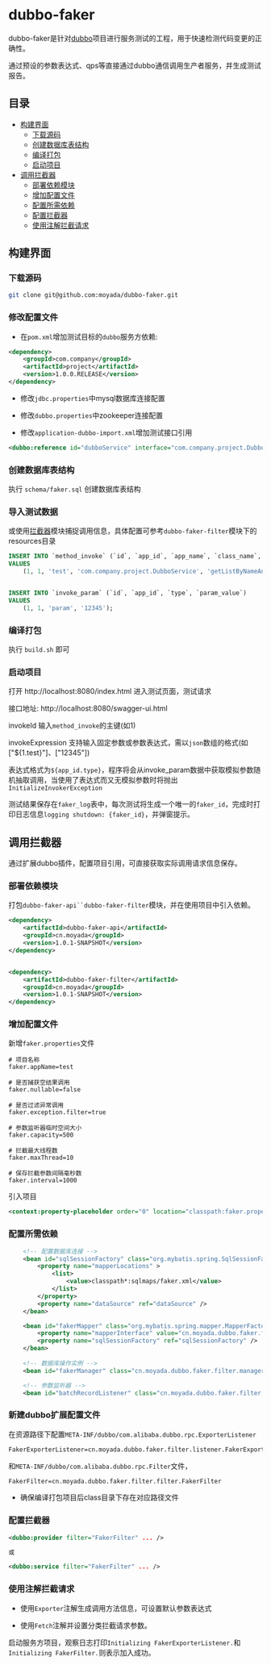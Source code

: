 # dubbo-faker

dubbo-faker是针对[dubbo](https://github.com/apache/incubator-dubbo)项目进行服务测试的工程，用于快速检测代码变更的正确性。

通过预设的参数表达式、qps等直接通过dubbo通信调用生产者服务，并生成测试报告。

## 目录

* [构建界面](#构建界面)
  * [下载源码](#下载源码)
  * [创建数据库表结构](#创建数据库表结构)
  * [编译打包](#编译打包)
  * [启动项目](#启动项目)
* [调用拦截器](#调用拦截器)
  * [部署依赖模块](#部署依赖模块)
  * [增加配置文件](#增加配置文件)
  * [配置所需依赖](#配置所需依赖)
  * [配置拦截器](#配置拦截器)
  * [使用注解拦截请求](#使用注解拦截请求)

## 构建界面

### 下载源码

```sh
git clone git@github.com:moyada/dubbo-faker.git
```

### 修改配置文件

* 在`pom.xml`增加测试目标的`dubbo`服务方依赖:

```xml
<dependency>
    <groupId>com.company</groupId>
    <artifactId>project</artifactId>
    <version>1.0.0.RELEASE</version>
</dependency>
 ```
 
* 修改`jdbc.properties`中mysql数据库连接配置

* 修改`dubbo.properties`中zookeeper连接配置

* 修改`application-dubbo-import.xml`增加测试接口引用

```xml
<dubbo:reference id="dubboService" interface="com.company.project.DubboService" />
```


### 创建数据库表结构
执行 `schema/faker.sql` 创建数据库表结构


### 导入测试数据
或使用[拦截器](#调用拦截器)模块捕捉调用信息，具体配置可参考`dubbo-faker-filter`模块下的resources目录

```sql
INSERT INTO `method_invoke` (`id`, `app_id`, `app_name`, `class_name`, `method_name`, `param_type`, `return_type`, `expression`)
VALUES
	(1, 1, 'test', 'com.company.project.DubboService', 'getListByNameAndType', 'java.lang.String,java.lang.Integer', 'java.util.List', '["${1.param}"]');


INSERT INTO `invoke_param` (`id`, `app_id`, `type`, `param_value`)
VALUES
	(1, 1, 'param', '12345');
```

### 编译打包
执行 `build.sh` 即可

### 启动项目
打开 http://localhost:8080/index.html 进入测试页面，测试请求

接口地址: http://localhost:8080/swagger-ui.html

invokeId 输入`method_invoke`的主键(如1)

invokeExpression 支持输入固定参数或参数表达式，需以`json`数组的格式(如["${1.test}"]、["12345"])

表达式格式为`${app_id.type}`，程序将会从invoke_param数据中获取模拟参数随机抽取调用，当使用了表达式而又无模拟参数时将抛出`InitializeInvokerException`

测试结果保存在`faker_log`表中，每次测试将生成一个唯一的`faker_id`，完成时打印日志信息`logging shutdown: {faker_id}`，并弹窗提示。


## 调用拦截器
通过扩展dubbo插件，配置项目引用，可直接获取实际调用请求信息保存。


### 部署依赖模块
打包`dubbo-faker-api``dubbo-faker-filter`模块，并在使用项目中引入依赖。
```xml
<dependency>
    <artifactId>dubbo-faker-api</artifactId>
    <groupId>cn.moyada</groupId>
    <version>1.0.1-SNAPSHOT</version>
</dependency>


<dependency>
    <artifactId>dubbo-faker-filter</artifactId>
    <groupId>cn.moyada</groupId>
    <version>1.0.1-SNAPSHOT</version>
</dependency>

```


### 增加配置文件
新增`faker.properties`文件
```properties
# 项目名称
faker.appName=test

# 是否捕获空结果调用
faker.nullable=false

# 是否过滤异常调用
faker.exception.filter=true

# 参数监听器临时空间大小
faker.capacity=500

# 拦截最大线程数
faker.maxThread=10

# 保存拦截参数间隔毫秒数
faker.interval=1000
```

引入项目
```xml
<context:property-placeholder order="0" location="classpath:faker.properties" ignore-unresolvable="true" />
```


### 配置所需依赖
```xml
    <!-- 配置数据库连接 -->
    <bean id="sqlSessionFactory" class="org.mybatis.spring.SqlSessionFactoryBean">
        <property name="mapperLocations" >
            <list>
                <value>classpath*:sqlmaps/faker.xml</value>
            </list>
        </property>
        <property name="dataSource" ref="dataSource" />
    </bean>

    <bean id="fakerMapper" class="org.mybatis.spring.mapper.MapperFactoryBean">
        <property name="mapperInterface" value="cn.moyada.dubbo.faker.filter.dao.FakerDAO"/>
        <property name="sqlSessionFactory" ref="sqlSessionFactory" />
    </bean>
    
    <!-- 数据库操作实例 -->
    <bean id="fakerManager" class="cn.moyada.dubbo.faker.filter.manager.FakerManager" />

    <!-- 参数监听器 -->
    <bean id="batchRecordListener" class="cn.moyada.dubbo.faker.filter.listener.BatchRecordListener" />
```

### 新建dubbo扩展配置文件

在资源路径下配置`META-INF/dubbo/com.alibaba.dubbo.rpc.ExporterListener`

```txt
FakerExporterListener=cn.moyada.dubbo.faker.filter.listener.FakerExporterListener
```

和`META-INF/dubbo/com.alibaba.dubbo.rpc.Filter`文件，
```txt
FakerFilter=cn.moyada.dubbo.faker.filter.filter.FakerFilter
```

* 确保编译打包项目后class目录下存在对应路径文件


### 配置拦截器
```xml
<dubbo:provider filter="FakerFilter" ... />

或

<dubbo:service filter="FakerFilter" ... />

```

### 使用注解拦截请求

* 使用`Exporter`注解生成调用方法信息，可设置默认参数表达式

* 使用`Fetch`注解并设置分类拦截请求参数。

启动服务方项目，观察日志打印`Initializing FakerExporterListener.`和`Initializing FakerFilter.`则表示加入成功。


